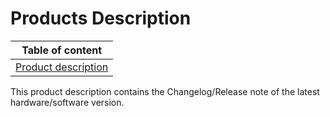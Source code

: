 # Products Description

| Table of content|
|--|
| [Product description](../ProductsDescription/Firmware_0.13.11-217_Release_Notes.md)|

This product description contains the Changelog/Release note of the latest hardware/software version.
